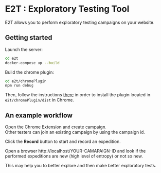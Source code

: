# E2T : Exploratory Testing Tool
E2T allows you to perform exploratory testing campaigns on your website.

## Getting started

Launch the server:

```bash
cd e2t
docker-compose up --build
```

Build the chrome plugin:

```bash
cd e2t/chromePlugin
npm run debug
```

Then, follow the instructions [there](https://support.google.com/chrome_webstore/answer/2664769?hl=en) in order to install the plugin located in `e2t/chromePlugin/dist` in Chrome.

## An example workflow

Open the Chrome Extension and create campaign.  
Other testers can join an existing campaign by using the campaign id.

Click the **Record** button to start and record an expedition. 

Open a browser http://localhost/YOUR-CAMAPAIGN-ID and look if the performed expeditions are new (high level of entropy) or not so new.

This may help you to better explore and then make better exploratory tests.